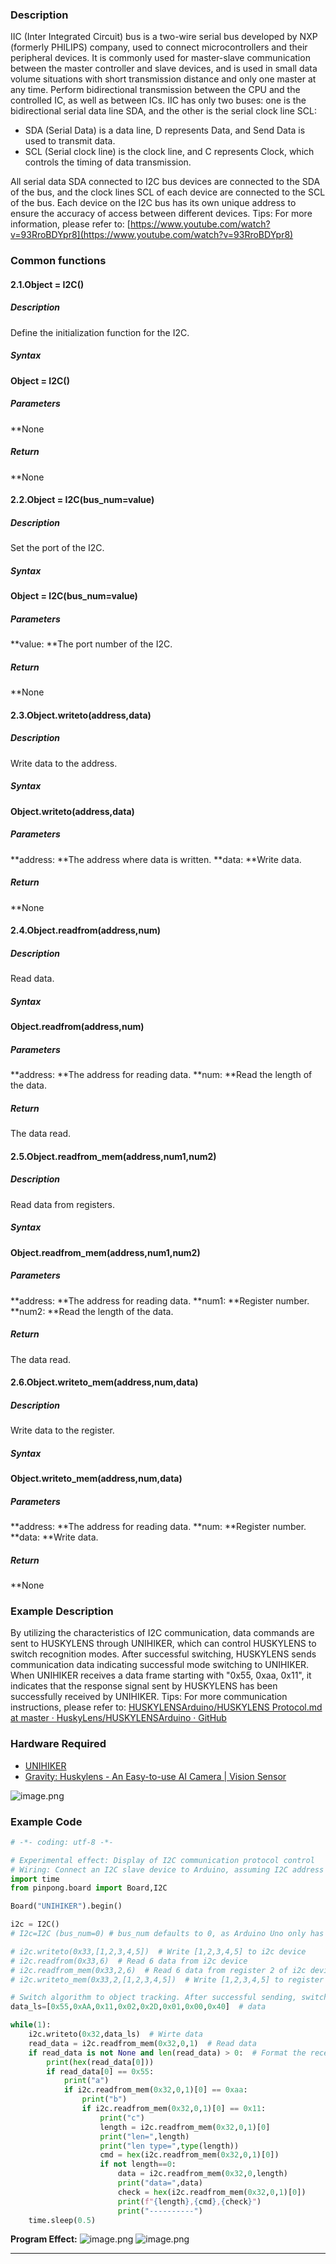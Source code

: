 ### **Description**
IIC (Inter Integrated Circuit) bus is a two-wire serial bus developed by NXP (formerly PHILIPS) company, used to connect microcontrollers and their peripheral devices. It is commonly used for master-slave communication between the master controller and slave devices, and is used in small data volume situations with short transmission distance and only one master at any time. Perform bidirectional transmission between the CPU and the controlled IC, as well as between ICs.
IIC has only two buses: one is the bidirectional serial data line SDA, and the other is the serial clock line SCL: 

- SDA (Serial Data) is a data line, D represents Data, and Send Data is used to transmit data.
- SCL (Serial clock line) is the clock line, and C represents Clock, which controls the timing of data transmission.

All serial data SDA connected to I2C bus devices are connected to the SDA of the bus, and the clock lines SCL of each device are connected to the SCL of the bus. Each device on the I2C bus has its own unique address to ensure the accuracy of access between different devices.
Tips: For more information, please refer to: [https://www.youtube.com/watch?v=93RroBDYpr8](https://www.youtube.com/watch?v=93RroBDYpr8)
### **Common functions**
#### **2.1.**Object = I2C()****
##### **Description**
Define the initialization function for the I2C.
##### **Syntax**
**Object = I2C()**
##### **Parameters**
**None
##### **Return**
**None
#### **2.2.**Object = I2C(bus_num=value)****
##### **Description**
Set the port of the I2C.
##### **Syntax**
**Object = I2C(bus_num=value)**
##### **Parameters**
**value: **The port number of the I2C.
##### **Return**
**None
#### **2.3.**Object.writeto(address,data)****
##### **Description**
Write data to the address.
##### **Syntax**
**Object.writeto(address,data)**
##### **Parameters**
**address: **The address where data is written.
**data: **Write data.
##### **Return**
**None
#### **2.4.**Object.readfrom(address,num)****
##### **Description**
Read data.
##### **Syntax**
**Object.readfrom(address,num)**
##### **Parameters**
**address: **The address for reading data.
**num: **Read the length of the data.
##### **Return**
The data read.
#### **2.5.**Object.readfrom_mem(address,num1,num2)****
##### **Description**
Read data from registers.
##### **Syntax**
**Object.readfrom_mem(address,num1,num2)**
##### **Parameters**
**address: **The address for reading data.
**num1: **Register number.
**num2: **Read the length of the data.
##### **Return**
The data read.
#### **2.6.**Object.writeto_mem(address,num,data)****
##### **Description**
Write data to the register.
##### **Syntax**
**Object.writeto_mem(address,num,data)**
##### **Parameters**
**address: **The address for reading data.
**num: **Register number.
**data: **Write data.
##### **Return**
**None
### **Example Description**
By utilizing the characteristics of I2C communication, data commands are sent to HUSKYLENS through UNIHIKER, which can control HUSKYLENS to switch recognition modes. After successful switching, HUSKYLENS sends communication data indicating successful mode switching to UNIHIKER. When UNIHIKER receives a data frame starting with "0x55, 0xaa, 0x11", it indicates that the response signal sent by HUSKYLENS has been successfully received by UNIHIKER.
Tips: For more communication instructions, please refer to: [HUSKYLENSArduino/HUSKYLENS Protocol.md at master · HuskyLens/HUSKYLENSArduino · GitHub](https://github.com/HuskyLens/HUSKYLENSArduino/blob/master/HUSKYLENS%20Protocol.md)
### **Hardware Required**

- [UNIHIKER](https://www.dfrobot.com/product-2691.html) 
- [Gravity: Huskylens - An Easy-to-use AI Camera | Vision Sensor](https://www.dfrobot.com/product-1922.html)

![image.png](img/2_I2C_Inter_Integrated_Circuit_/1723445225139-108c23b9-fee6-4429-9cc2-403ab30d84b2.png)
### **Example Code**
```python
# -*- coding: utf-8 -*-

# Experimental effect: Display of I2C communication protocol control
# Wiring: Connect an I2C slave device to Arduino, assuming I2C address is 0x32
import time
from pinpong.board import Board,I2C

Board("UNIHIKER").begin()

i2c = I2C()
# I2c=I2C (bus_num=0) # bus_num defaults to 0, as Arduino Uno only has one i2c port numbered 0

# i2c.writeto(0x33,[1,2,3,4,5])  # Write [1,2,3,4,5] to i2c device
# i2c.readfrom(0x33,6)  # Read 6 data from i2c device
# i2c.readfrom_mem(0x33,2,6)  # Read 6 data from register 2 of i2c device
# i2c.writeto_mem(0x33,2,[1,2,3,4,5])  # Write [1,2,3,4,5] to register 2 of the i2c device

# Switch algorithm to object tracking. After successful sending, switch algorithm and return COMMAND-RETURN_OK
data_ls=[0x55,0xAA,0x11,0x02,0x2D,0x01,0x00,0x40]  # data

while(1): 
    i2c.writeto(0x32,data_ls)  # Wirte data
    read_data = i2c.readfrom_mem(0x32,0,1)  # Read data
    if read_data is not None and len(read_data) > 0:  # Format the received data
        print(hex(read_data[0]))
        if read_data[0] == 0x55:
            print("a")
            if i2c.readfrom_mem(0x32,0,1)[0] == 0xaa:
                print("b")
                if i2c.readfrom_mem(0x32,0,1)[0] == 0x11:
                    print("c")
                    length = i2c.readfrom_mem(0x32,0,1)[0]
                    print("len=",length)
                    print("len type=",type(length))
                    cmd = hex(i2c.readfrom_mem(0x32,0,1)[0])
                    if not length==0:
                        data = i2c.readfrom_mem(0x32,0,length)
                        print("data=",data)
                        check = hex(i2c.readfrom_mem(0x32,0,1)[0])
                        print(f"{length},{cmd},{check}")
                        print("----------")
    time.sleep(0.5)
```
**Program Effect:**
![image.png](img/2_I2C_Inter_Integrated_Circuit_/1723445579853-84aef214-5a19-45a3-bf04-d4541b19b264.png)
![image.png](img/2_I2C_Inter_Integrated_Circuit_/1723200814198-560390f6-7632-49af-aa56-00cceda75c66.png)


---
